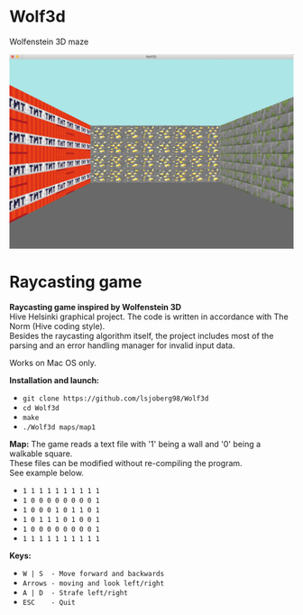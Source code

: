 # Wolf3d
Wolfenstein 3D maze

<img src="Wolf.png" width="830"/> 

# Raycasting game

**Raycasting game inspired by Wolfenstein 3D**\
Hive Helsinki graphical project. The code is written in accordance with The Norm (Hive coding style).\
Besides the raycasting algorithm itself, the project includes most of the parsing and an error handling manager for invalid input data.

Works on Mac OS only.

**Installation and launch:**
* `git clone https://github.com/lsjoberg98/Wolf3d`
* `cd Wolf3d`
* `make`
* `./Wolf3d maps/map1`

**Map:**
The game reads a text file with '1' being a wall and '0' being a walkable square.\
These files can be modified without re-compiling the program. \
See example below.

* `1 1 1 1 1 1 1 1 1 1`
* `1 0 0 0 0 0 0 0 0 1`
* `1 0 0 0 1 0 1 1 0 1`
* `1 0 1 1 1 0 1 0 0 1`
* `1 0 0 0 0 0 0 0 0 1`
* `1 1 1 1 1 1 1 1 1 1`


**Keys:**
* `W | S  - Move forward and backwards`
* `Arrows - moving and look left/right`
* `A | D  - Strafe left/right`
* `ESC    - Quit`
